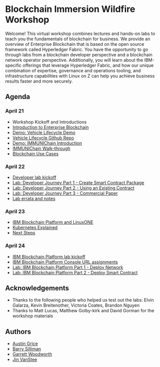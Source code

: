# Blockchain Immersion Wildfire Workshop
Welcome! This virtual workshop combines lectures and hands-on labs to teach you the fundamentals of blockchain for business. We provide an overview of Enterprise Blockchain that is based on the open source framework called Hyperledger Fabric. You have the opportunity to go through labs from a blockchain developer perspective and a blockchain network operator perspective. Additionally, you will learn about the IBM-specific offerings that leverage Hyperledger Fabric, and how our unique combination of expertise, governance and operations tooling, and infrastructure capabilities with Linux on Z can help you achieve business results faster and more securely.

## Agenda

### April 21
*  Workshop Kickoff and Introductions
* [Introduction to Enterprise Blockchain](files/BlockchainExplainedVirtual.pdf)
* [Demo: Vehicle Lifecycle Demo](files/Vehicle_Lifecycle_Demo.pdf)
* [Vehicle Lifecycle Github Repo](https://github.com/IBM-Blockchain/vehicle-manufacture)
* [Demo: IMMUNIChain Introduction](immunichain-home.md) 
* [IMMUNIChain Walk-through](immunichain.md) 
* [Blockchain Use Cases](files/BlockchainUseCasesVirtual.pdf)

### April 22
* [Developer lab kickoff](files/UsingIBMBlockchainPlatform.pdf)
* [Lab: Developer Journey Part 1 - Create Smart Contract Package](files/IBP_Lab1.pdf)
* [Lab: Developer Journey Part 2 - Using an Existing Contract](files/IBP_Lab2.pdf)
* [Lab: Developer Journey Part 3 - Commercial Paper](files/IBP_Lab3.pdf)
* [Lab errata and notes](lab-errata.md)

### April 23
* [IBM Blockchain Platform and LinuxONE](files/BlockchainPlatform.pdf)
* [Kubernetes Explained](files/Kubernetes_Explained_Woodworth.pdf)
* [Next Steps](files/BlockchainNextSteps_PR.pdf)

### April 24
* [IBM Blockchain Platform lab kickoff](friday-lab-prep.md)
* [IBM Blockchain Platform Console URL assignments](console-urls.md)
* [Lab: IBM Blockchain Platform Part 1 - Deploy Network](ibpconsole.md)
* [Lab: IBM Blockchain Platform Part 2 - Deploy Smart Contract](ibpdeploy.md)

## Acknowledgements

* Thanks to the following people who helped us test out the labs: Elvin Galarza, Kevin Breitenother, Victoria Coates, Brandon Nguyen
* Thanks to Matt Lucas, Matthew Golby-kirk and David Gorman for the workshop materials

## Authors
* [Austin Grice](mailto:austin.grice@ibm.com)
* [Barry Silliman](mailto:silliman@us.ibm.com)
* [Garrett Woodworth](mailto:garrett.lee.woodworth@ibm.com)
* [Jin VanStee](mailto:jinxiong@us.ibm.com)
